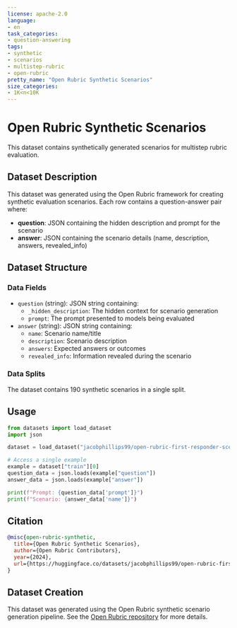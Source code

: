 ```yaml
---
license: apache-2.0
language:
- en
task_categories:
- question-answering
tags:
- synthetic
- scenarios
- multistep-rubric
- open-rubric
pretty_name: "Open Rubric Synthetic Scenarios"
size_categories:
- 1K<n<10K
---
```


# Open Rubric Synthetic Scenarios

This dataset contains synthetically generated scenarios for multistep rubric evaluation.

## Dataset Description

This dataset was generated using the Open Rubric framework for creating synthetic evaluation scenarios. Each row contains a question-answer pair where:

- **question**: JSON containing the hidden description and prompt for the scenario
- **answer**: JSON containing the scenario details (name, description, answers, revealed_info)

## Dataset Structure

### Data Fields

- `question` (string): JSON string containing:
  - `_hidden_description`: The hidden context for scenario generation
  - `prompt`: The prompt presented to models being evaluated
- `answer` (string): JSON string containing:
  - `name`: Scenario name/title
  - `description`: Scenario description
  - `answers`: Expected answers or outcomes
  - `revealed_info`: Information revealed during the scenario

### Data Splits

The dataset contains 190 synthetic scenarios in a single split.

## Usage

```python
from datasets import load_dataset
import json

dataset = load_dataset("jacobphillips99/open-rubric-first-responder-scenarios")

# Access a single example
example = dataset["train"][0]
question_data = json.loads(example["question"])
answer_data = json.loads(example["answer"])

print(f"Prompt: {question_data['prompt']}")
print(f"Scenario: {answer_data['name']}")
```

## Citation

```bibtex
@misc{open-rubric-synthetic,
  title={Open Rubric Synthetic Scenarios},
  author={Open Rubric Contributors},
  year={2024},
  url={https://huggingface.co/datasets/jacobphillips99/open-rubric-first-responder-scenarios}
}
```

## Dataset Creation

This dataset was generated using the Open Rubric synthetic scenario generation pipeline. See the [Open Rubric repository](https://github.com/open-rubric/open-rubric) for more details.
